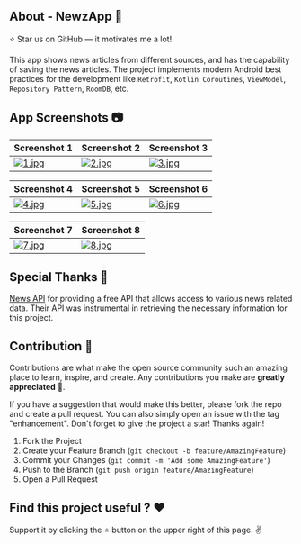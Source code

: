 ## About - NewzApp 🌟
⭐ Star us on GitHub — it motivates me a lot!

This app shows news articles from different sources, and has the capability of saving the news articles. The project implements modern Android best practices for the development like `Retrofit`, `Kotlin Coroutines`, `ViewModel`, `Repository Pattern`, `RoomDB`, etc.

## App Screenshots 📷
| Screenshot 1 | Screenshot 2 | Screenshot 3 |
| ------------ | ------------ | ------------ |
| [![1.jpg](https://i.postimg.cc/HLXZ3gMp/1.jpg)](https://postimg.cc/bGY9N4LM) | [![2.jpg](https://i.postimg.cc/nz1dbGTg/2.jpg)](https://postimg.cc/ZBCP63Gx) | [![3.jpg](https://i.postimg.cc/W1JXbvXM/3.jpg)](https://postimg.cc/MnqydhkT) |

| Screenshot 4 | Screenshot 5 | Screenshot 6 |
| ------------ | ------------ | ------------ |
| [![4.jpg](https://i.postimg.cc/MTZ7R2b3/4.jpg)](https://postimg.cc/SX5YFPPc) | [![5.jpg](https://i.postimg.cc/T1FgZy8B/5.jpg)](https://postimg.cc/xNGXm11P) | [![6.jpg](https://i.postimg.cc/1zswhhTR/6.jpg)](https://postimg.cc/87XjM3Nx) |

| Screenshot 7 | Screenshot 8 |
| ------------ | ------------ |
| [![7.jpg](https://i.postimg.cc/x8wN6WM2/7.jpg)](https://postimg.cc/FkxKRCTW) | [![8.jpg](https://i.postimg.cc/bwj2kfq0/8.jpg)](https://postimg.cc/56n0WGYj) |

## Special Thanks 💖
[News API](https://newsapi.org/) for providing a free API that allows access to various news related data. Their API was instrumental in retrieving the necessary information for this project.

## Contribution 🤝
Contributions are what make the open source community such an amazing place to learn, inspire, and create. Any contributions you make are **greatly appreciated** 💛.

If you have a suggestion that would make this better, please fork the repo and create a pull request. You can also simply open an issue with the tag "enhancement".
Don't forget to give the project a star! Thanks again!

1. Fork the Project
2. Create your Feature Branch (`git checkout -b feature/AmazingFeature`)
3. Commit your Changes (`git commit -m 'Add some AmazingFeature'`)
4. Push to the Branch (`git push origin feature/AmazingFeature`)
5. Open a Pull Request

## Find this project useful ? ❤️
Support it by clicking the ⭐️ button on the upper right of this page. ✌️
